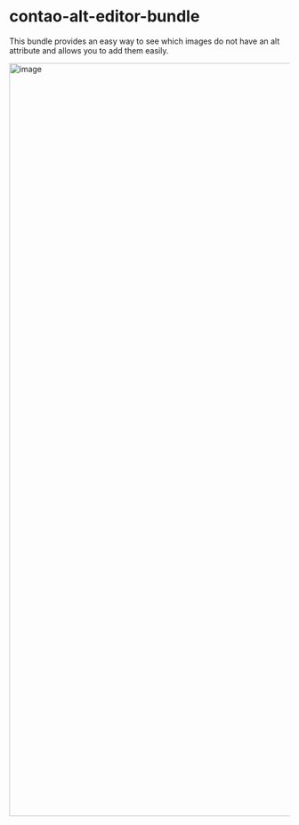 # contao-alt-editor-bundle

This bundle provides an easy way to see which images do not have an alt attribute and allows you to add them easily.

<img width="1351" alt="image" src="https://github.com/user-attachments/assets/d92bb12c-4ef3-40b7-a1c0-36074902d01d" />
